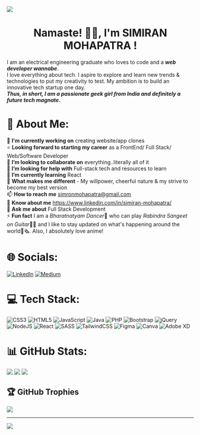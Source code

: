 <img src="https://i.gifer.com/VqBk.gif">

<h1 align ="center"> Namaste! 🙏🏻, I'm SIMIRAN MOHAPATRA !</h1>

I am an electrical engineering graduate who loves to code and a **_web developer wannabe_**.<br>
I love everything about tech. I aspire to explore and learn new trends & technologies to put my creativity to test.
My ambition is to build an innovative tech startup one day.<br>
**_Thus, in short, I am a passionate geek girl from India and definitely a future tech magnate._**

# 💫 About Me:

🔭 **I'm currently working on** creating website/app clones<br>
⭐ **Looking forward to starting my career** as a FrontEnd/ Full Stack/ Web/Software Developer<br>
👯 **I’m looking to collaborate on** everything..literally all of it<br>
🤝 **I’m looking for help with** Full-stack tech and resources to learn<br>
🌱 **I’m currently learning** React<br>
🦄 **What makes me different** - My willpower, cheerful nature & my strive to become my best version<br>
📫 **How to reach me** simronmohapatra@gmail.com<br>
📄 **Know about me** https://www.linkedin.com/in/simiran-mohapatra/<br>
💬 **Ask me about** Full Stack Development<br>
⚡  **Fun fact** I am a *Bharatnatyam Dancer*💃 who can play *Rabindra Sangeet on Guitar*🎸🎶 and I like to stay updated on what's happening around the world📰🗞. Also, I absolutely love anime!<br>

# 🌐 Socials:
[![LinkedIn](https://img.shields.io/badge/LinkedIn-%230077B5.svg?logo=linkedin&logoColor=white)](https://linkedin.com/in/simiran-mohapatra/)
[![Medium](https://img.shields.io/badge/Medium-12100E?logo=medium&logoColor=white)](https://medium.com/@simiran-mohapatra.medium.com)

# 💻 Tech Stack:
![CSS3](https://img.shields.io/badge/css3-%231572B6.svg?style=for-the-badge&logo=css3&logoColor=white) ![HTML5](https://img.shields.io/badge/html5-%23E34F26.svg?style=for-the-badge&logo=html5&logoColor=white) ![JavaScript](https://img.shields.io/badge/javascript-%23323330.svg?style=for-the-badge&logo=javascript&logoColor=%23F7DF1E) ![Java](https://img.shields.io/badge/java-%23ED8B00.svg?style=for-the-badge&logo=java&logoColor=white) ![PHP](https://img.shields.io/badge/php-%23777BB4.svg?style=for-the-badge&logo=php&logoColor=white) ![Bootstrap](https://img.shields.io/badge/bootstrap-%23563D7C.svg?style=for-the-badge&logo=bootstrap&logoColor=white) ![jQuery](https://img.shields.io/badge/jquery-%230769AD.svg?style=for-the-badge&logo=jquery&logoColor=white) ![NodeJS](https://img.shields.io/badge/node.js-6DA55F?style=for-the-badge&logo=node.js&logoColor=white) ![React](https://img.shields.io/badge/react-%2320232a.svg?style=for-the-badge&logo=react&logoColor=%2361DAFB) ![SASS](https://img.shields.io/badge/SASS-hotpink.svg?style=for-the-badge&logo=SASS&logoColor=white) ![TailwindCSS](https://img.shields.io/badge/tailwindcss-%2338B2AC.svg?style=for-the-badge&logo=tailwind-css&logoColor=white) 	![Figma](https://img.shields.io/badge/figma-%23F24E1E.svg?style=for-the-badge&logo=figma&logoColor=white) ![Canva](https://img.shields.io/badge/Canva-%2300C4CC.svg?style=for-the-badge&logo=Canva&logoColor=white) ![Adobe XD](https://img.shields.io/badge/Adobe%20XD-470137?style=for-the-badge&logo=Adobe%20XD&logoColor=#FF61F6)

# 📊 GitHub Stats:
![](https://github-readme-stats.vercel.app/api?username=Simiran987&theme=algolia&hide_border=false&include_all_commits=false&count_private=false)
![](https://github-readme-streak-stats.herokuapp.com/?user=Simiran987&theme=algolia&hide_border=false)
![](https://github-readme-stats.vercel.app/api/top-langs/?username=Simiran987&theme=algolia&hide_border=false&include_all_commits=false&count_private=false&layout=compact)

## 🏆 GitHub Trophies
![](https://github-profile-trophy.vercel.app/?username=Simiran987&theme=algolia&no-frame=false&no-bg=false&margin-w=4)

---
[![](https://visitcount.itsvg.in/api?id=Simiran987&icon=0&color=1)](https://visitcount.itsvg.in)
